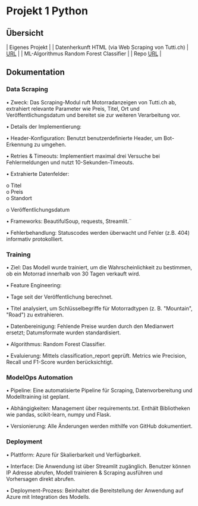# Projekt 1 Python

## Übersicht


| Eigenes Projekt |
| Datenherkunft HTML (via Web Scraping von Tutti.ch) | [URL](https://www.tutti.ch/de/q/motorraeder/Ak8CrbW90b3JjeWNsZXOUwMDAwA?sorting=newest&page=2) |
| ML-Algorithmus Random Forest Classifier |
| Repo [URL](https://github.com/gsparty/projekt1-bike-scraper) |

## Dokumentation

### Data Scraping

•  Zweck: Das Scraping-Modul ruft Motorradanzeigen von Tutti.ch ab, extrahiert relevante Parameter wie Preis, Titel, Ort und Veröffentlichungsdatum und bereitet sie zur weiteren Verarbeitung vor.


•  Details der Implementierung:


•	Header-Konfiguration: Benutzt benutzerdefinierte Header, um Bot-Erkennung zu umgehen.


•	Retries & Timeouts: Implementiert maximal drei Versuche bei Fehlermeldungen und nutzt 10-Sekunden-Timeouts.


•	Extrahierte Datenfelder:


o	Titel  
o	Preis  
o	Standort  

o	Veröffentlichungsdatum


•  Frameworks: BeautifulSoup, requests, Streamlit.¨



•  Fehlerbehandlung: Statuscodes werden überwacht und Fehler (z.B. 404) informativ protokolliert.


### Training

•  Ziel: Das Modell wurde trainiert, um die Wahrscheinlichkeit zu bestimmen, ob ein Motorrad innerhalb von 30 Tagen verkauft wird.


•  Feature Engineering:


•	Tage seit der Veröffentlichung berechnet.


•	Titel analysiert, um Schlüsselbegriffe für Motorradtypen (z. B. "Mountain", "Road") zu extrahieren.


•  Datenbereinigung: Fehlende Preise wurden durch den Medianwert ersetzt; Datumsformate wurden standardisiert.


•  Algorithmus: Random Forest Classifier.


•  Evaluierung: Mittels classification_report geprüft. Metrics wie Precision, Recall und F1-Score wurden berücksichtigt.



### ModelOps Automation

•  Pipeline: Eine automatisierte Pipeline für Scraping, Datenvorbereitung und Modelltraining ist geplant.


•  Abhängigkeiten: Management über requirements.txt. Enthält Bibliotheken wie pandas, scikit-learn, numpy und Flask.


•  Versionierung: Alle Änderungen werden mithilfe von GitHub dokumentiert.


### Deployment

•  Plattform: Azure für Skalierbarkeit und Verfügbarkeit.


•  Interface: Die Anwendung ist über Streamlit zugänglich. Benutzer können IP Adresse abrufen, Modell trainieren & Scraping ausführen und Vorhersagen direkt abrufen.


•  Deployment-Prozess: Beinhaltet die Bereitstellung der Anwendung auf Azure mit Integration des Modells.


